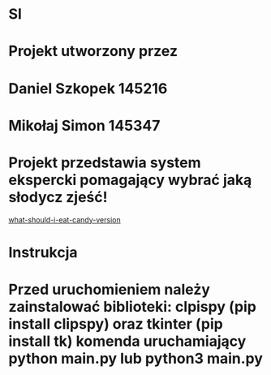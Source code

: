 # SI
# Projekt utworzony przez
# Daniel Szkopek 145216
# Mikołaj Simon 145347
# Projekt przedstawia system ekspercki pomagający wybrać jaką słodycz zjeść!
[what-should-i-eat-candy-version](https://user-images.githubusercontent.com/72661992/146793511-cc1177cc-8fb8-4a1b-b5b5-9df22a6efb42.jpg)
# Instrukcja
# Przed uruchomieniem należy zainstalować biblioteki: clpispy (pip install clipspy) oraz tkinter (pip install tk) komenda uruchamiający python main.py lub python3 main.py
